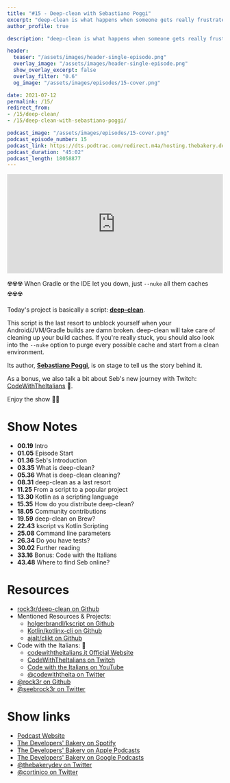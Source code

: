 ```yaml
---
title: "#15 - Deep-clean with Sebastiano Poggi"
excerpt: "deep-clean is what happens when someone gets really frustrated. Sebastiano is on stage to talk us about it."
author_profile: true

description: "deep-clean is what happens when someone gets really frustrated. Sebastiano is on stage to talk us about it."

header:
  teaser: "/assets/images/header-single-episode.png"
  overlay_image: "/assets/images/header-single-episode.png"
  show_overlay_excerpt: false
  overlay_filter: "0.6"
  og_image: "/assets/images/episodes/15-cover.png"

date: 2021-07-12
permalink: /15/
redirect_from:
- /15/deep-clean/
- /15/deep-clean-with-sebastiano-poggi/

podcast_image: "/assets/images/episodes/15-cover.png"
podcast_episode_number: 15
podcast_link: https://dts.podtrac.com/redirect.m4a/hosting.thebakery.dev/15-thedevelopersbakery-deep-clean.m4a
podcast_duration: "45:02"
podcast_length: 18058877
---
```


<iframe src="https://open.spotify.com/embed/episode/3gseaA0hqdjWUrvhXkiapV" width="100%" height="232" frameBorder="0" allowtransparency="true" allow="encrypted-media"></iframe>

☢️☢️☢️ When Gradle or the IDE let you down, just `--nuke` all them caches ☢️☢️☢️

Today's project is basically a script: [**deep-clean**](https://github.com/rock3r/deep-clean).

This script is the last resort to unblock yourself when your Android/JVM/Gradle builds are damn broken.
deep-clean will take care of cleaning up your build caches. If you're really stuck, you should also look
 into the `--nuke` option to purge every possible cache and start from a clean environment.

Its author, [**Sebastiano Poggi**](https://twitter.com/seebrock3r), is on stage to tell us the story behind it.

As a bonus, we also talk a bit about Seb's new journey with Twitch: [CodeWithTheItalians](https://codewiththeitalians.it) 🍕.

Enjoy the show 👨‍🍳

# Show Notes

- **00.19** Intro
- **01.05** Episode Start
- **01.36** Seb's Introduction
- **03.35** What is deep-clean?
- **05.36** What is deep-clean cleaning?
- **08.31** deep-clean as a last resort
- **11.25** From a script to a popular project
- **13.30** Kotlin as a scripting language
- **15.35** How do you distribute deep-clean?
- **18.05** Community contributions
- **19.59** deep-clean on Brew?
- **22.43** kscript vs Kotlin Scripting
- **25.08** Command line parameters
- **26.34** Do you have tests?
- **30.02** Further reading
- **33.16** Bonus: Code with the Italians
- **43.48** Where to find Seb online?

# Resources

* <i class="fab fa-github"></i> [rock3r/deep-clean on Github](https://github.com/rock3r/deep-clean)
* Mentioned Resources & Projects:
    * <i class="fab fa-github"></i> [holgerbrandl/kscript on Github](https://github.com/holgerbrandl/kscript)
    * <i class="fab fa-github"></i> [Kotlin/kotlinx-cli on Github](https://github.com/Kotlin/kotlinx-cli)
    * <i class="fab fa-github"></i> [ajalt/clikt on Github](https://github.com/ajalt/clikt)
* Code with the Italians: 🍕
    * <i class="fas fa-link"></i> [codewiththeitalians.it Official Website](codewiththeitalians.it)
    * <i class="fab fa-twitch"></i> [CodeWithTheItalians on Twitch](http://bit.ly/cwi-tw)
    * <i class="fab fa-youtube"></i> [Code with the Italians on YouTube](bit.ly/cwi-yt)
    * <i class="fab fa-twitter"></i> [@codewiththeita on Twitter](https://github.com/ajalt/clikt)
* <i class="fab fa-github"></i> [@rock3r on Github](https://github.com/rock3r)
* <i class="fab fa-twitter"></i> [@seebrock3r on Twitter](https://twitter.com/seebrock3r)


# Show links

* <i class="fas fa-link"></i> [Podcast Website](https://thebakery.dev)
* <i class="fab fa-spotify"></i> [The Developers' Bakery on Spotify](https://open.spotify.com/show/4jV6Yoz7D38sZJlYMzJm3k?si=AL3ske_0R_CKlEScMhYhug)
* <i class="fas fa-podcast"></i> [The Developers' Bakery on Apple Podcasts](https://podcasts.apple.com/us/podcast/the-developers-bakery/id1542849034)
* <i class="fab fa-google-play"></i> [The Developers' Bakery on Google Podcasts](https://podcasts.google.com/feed/aHR0cHM6Ly90aGViYWtlcnkuZGV2L3BvZGNhc3QueG1s)
* <i class="fab fa-twitter"></i> [@thebakerydev on Twitter](https://twitter.com/thebakerydev)
* <i class="fab fa-twitter"></i> [@cortinico on Twitter](https://twitter.com/cortinico)
